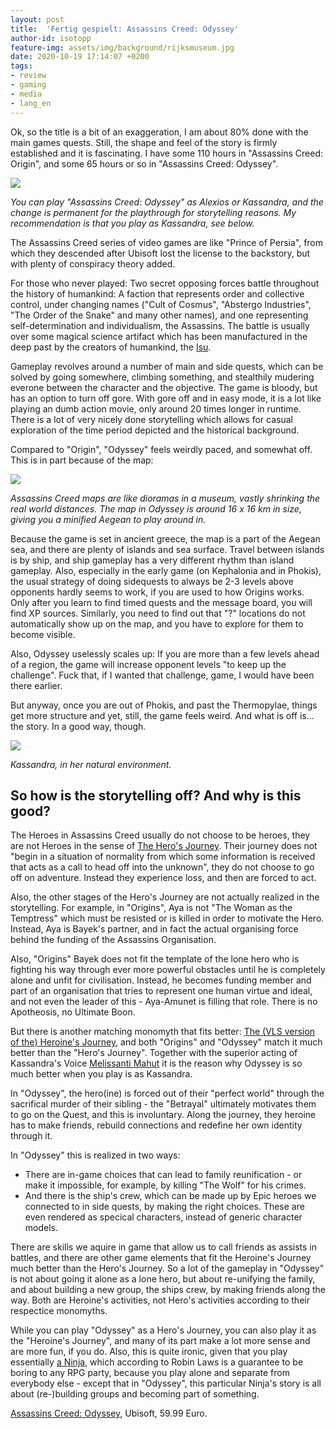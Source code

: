 ```yaml
---
layout: post
title:  'Fertig gespielt: Assassins Creed: Odyssey'
author-id: isotopp
feature-img: assets/img/background/rijksmuseum.jpg
date: 2020-10-19 17:14:07 +0200
tags:
- review
- gaming
- media
- lang_en
---
```

Ok, so the title is a bit of an exaggeration, I am about 80% done with the main games quests. Still, the shape and feel of the story is firmly established and it is fascinating. I have some 110 hours in "Assassins Creed: Origin", and some 65 hours or so in "Assassins Creed: Odyssey".

![](/uploads/2020/10/aco-alexios-kassandra.jpg)

*You can play "Assassins Creed: Odyssey" as Alexios or Kassandra, and the change is permanent for the playthrough for storytelling reasons. My recommendation is that you play as Kassandra, see below.*

The Assassins Creed series of video games are like "Prince of Persia", from which they descended after Ubisoft lost the license to the backstory, but with plenty of conspiracy theory added.

For those who never played: Two secret opposing forces battle throughout the history of humankind: A faction that represents order and collective control, under changing names ("Cult of Cosmus", "Abstergo Industries", "The Order of the Snake" and many other names), and one representing self-determination and individualism, the Assassins. The battle is usually over some magical science artifact which has been manufactured in the deep past by the creators of humankind, the [Isu](https://assassinscreed.fandom.com/wiki/Isu).

Gameplay revolves around a number of main and side quests, which can be solved by going somewhere, climbing something, and stealthily mudering everone between the character and the objective. The game is bloody, but has an option to turn off gore. With gore off and in easy mode, it is a lot like playing an dumb action movie, only around 20 times longer in runtime. There is a lot of very nicely done storytelling which allows for casual exploration of the time period depicted and the historical background.

Compared to "Origin", "Odyssey" feels weirdly paced, and somewhat off. This is in part because of the map:

![](/uploads/2020/10/aco-map.jpg)

*Assassins Creed maps are like dioramas in a museum, vastly shrinking the real world distances. The map in Odyssey is around 16 x 16 km in size, giving you a minified Aegean to play around in.*

Because the game is set in ancient greece, the map is a part of the Aegean sea, and there are plenty of islands and sea surface. Travel between islands is by ship, and ship gameplay has a very different rhythm than island gameplay. Also, especially in the early game (on Kephalonia and in Phokis), the usual strategy of doing sidequests to always be 2-3 levels above opponents hardly seems to work, if you are used to how Origins works. Only after you learn to find timed quests and the message board, you will find XP sources. Similarly, you need to find out that "?" locations do not automatically show up on the map, and you have to explore for them to become visible.

Also, Odyssey uselessly scales up: If you are more than a few levels ahead of a region, the game will increase opponent levels "to keep up the challenge". Fuck that, if I wanted that challenge, game, I would have been there earlier.

But anyway, once you are out of Phokis, and past the Thermopylae, things get more structure and yet, still, the game feels weird. And what is off is... the story. In a good way, though.

![](/uploads/2020/10/aco-kassandra-beach.jpg)

*Kassandra, in her natural environment.*

## So how is the storytelling off? And why is this good?

The Heroes in Assassins Creed usually do not choose to be heroes, they are not Heroes in the sense of [The Hero's Journey](https://en.wikipedia.org/wiki/Hero%27s_journey). Their journey does not "begin in a situation of normality from which some information is received that acts as a call to head off into the unknown", they do not choose to go off on adventure. Instead they experience loss, and then are forced to act.

Also, the other stages of the Hero's Journey are not actually realized in the storytelling. For example, in "Origins", Aya is not "The Woman as the Temptress" which must be resisted or is killed in order to motivate the Hero. Instead, Aya is Bayek's  partner, and in fact the actual organising force behind the funding of the Assassins Organisation.

Also, "Origins" Bayek does not fit the template of the lone hero who is fighting his way through ever more powerful obstacles until he is completely alone and unfit for civilisation. Instead, he becomes funding member and part of an organisation that tries to represent one human virtue and ideal, and not even the leader of this - Aya-Amunet is filling that role. There is no Apotheosis, no Ultimate Boon.

But there is another matching monomyth that fits better: [The (VLS version of the) Heroine's Journey](https://en.wikipedia.org/wiki/Heroine%27s_journey#Victoria_Lynn_Schmidt's_version_of_the_heroine's_journey), and both "Origins" and "Odyssey" match it much better than the "Hero's Journey". Together with the superior acting of Kassandra's Voice [Melissanti Mahut](https://primagames.com/feature/assassins-creed-odyssey-voice-actors-and-cast) it is the reason why Odyssey is so much better when you play is as Kassandra.

In "Odyssey", the hero(ine) is forced out of their "perfect world" through the sacrifical murder of their sibling - the "Betrayal" ultimately motivates them to go on the Quest, and this is involuntary. Along the journey, they heroine has to make friends, rebuild connections and redefine her own identity through it.

In "Odyssey" this is realized in two ways: 

- There are in-game choices that can lead to family reunification - or make it impossible, for example, by killing "The Wolf" for his crimes. 
- And there is the ship's crew, which can be made up by Epic heroes we connected to in side quests, by making the right choices. These are even rendered as specical characters, instead of generic character models. 

There are skills we aquire in game that allow us to call friends as assists in battles, and there are other game elements that fit the Heroine's Journey much better than the Hero's Journey. So a lot of the gameplay in "Odyssey" is not about going it alone as a lone hero, but about re-unifying the family, and about building a new group, the ships crew, by making friends along the way. Both are Heroine's activities, not Hero's activities according to their respectice monomyths.

While you can play "Odyssey" as a Hero's Journey, you can also play it as the "Heroine's Journey", and many of its part make a lot more sense and are more fun, if you do. Also, this is quite ironic, given that you play essentially [a Ninja](http://www.sjgames.com/robinslaws/), which according to Robin Laws is a guarantee to be boring to any RPG party, because you play alone and separate from everybody else - except that in "Odyssey", this particular Ninja's story is all about (re-)building groups and becoming part of something.

[Assassins Creed: Odyssey](https://store.steampowered.com/app/812140/Assassins_Creed_Odyssey/), Ubisoft, 59.99 Euro.